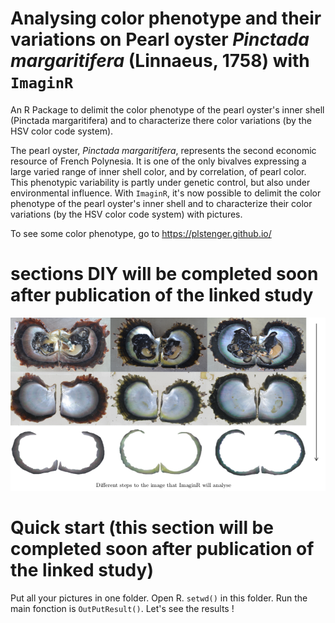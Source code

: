 # Analysing color phenotype and their variations on Pearl oyster *Pinctada margaritifera* (Linnaeus, 1758) with `ImaginR`
An R Package to delimit the color phenotype of the pearl oyster's inner shell (Pinctada margaritifera) and to characterize there color variations (by the HSV color code system).

The pearl oyster, *Pinctada margaritifera*, represents the second economic resource of French Polynesia.
It is one of the only bivalves expressing a large varied range of inner shell color, and by correlation, of pearl color.
This phenotypic variability is partly under genetic control, but also under environmental influence.
With `ImaginR`, it's now possible to delimit the color phenotype of the pearl oyster's inner shell and to characterize their color variations (by the HSV color code system) with pictures.

To see some color phenotype, go to https://plstenger.github.io/

# sections DIY will be completed soon after publication of the linked study

![alt tag](https://github.com/PLStenger/ImaginR/blob/master/pmarg.png)

# Quick start (this section will be completed soon after publication of the linked study)
Put all your pictures in one folder. Open R. `setwd()` in this folder.
Run the main fonction is `OutPutResult()`. Let's see the results !
